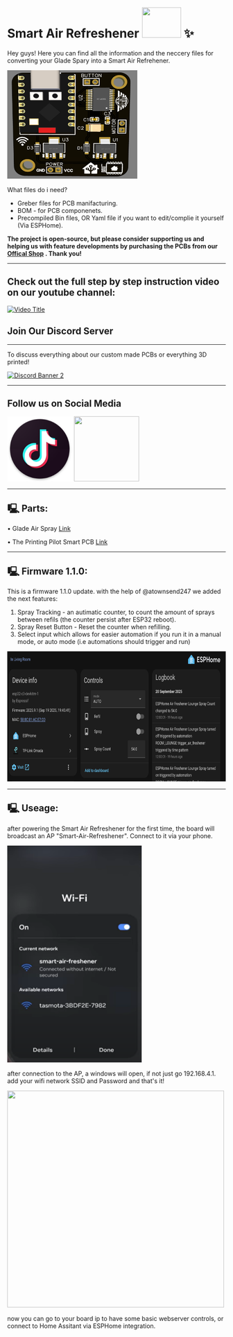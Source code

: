 # **Smart Air Refreshener**  <img src="https://raw.githubusercontent.com/ThePrintingPilot/Smart-Air-Refreshener/refs/heads/main/Pictures/Glade.jpg" width="90" height="70" /> ✨

Hey guys! 
Here you can find all the information and the neccery files for converting your Glade Spary into a Smart Air Refrehener.

<img src="https://raw.githubusercontent.com/ThePrintingPilot/Smart-Air-Refreshener/refs/heads/main/Pictures/PCB.png" width="300" height="250" /> 

What files do i need?

* Greber files for PCB manifacturing.
* BOM - for PCB componenets.
* Precompiled Bin files, OR Yaml file if you want to edit/complie it yourself (Via ESPHome).


**The project is open-source, but please consider supporting us and helping us with feature developments by purchasing the PCBs from our [Offical Shop](https://theprintingpilot.com) . Thank you!**

---

## **Check out the full step by step instruction video on our youtube channel:**

[![Video Title](https://img.youtube.com/vi/BA6ApWcxhgQ/0.jpg)](https://www.youtube.com/watch?v=BA6ApWcxhgQ)



## **Join Our Discord Server**
---
To discuss everything about our custom made PCBs or everything 3D printed!

[<img src="https://discordapp.com/api/guilds/763458034440863814/widget.png?style=banner2" alt="Discord Banner 2"/>](https://discord.gg/cdHPTxnrM8)


---
## **Follow us on Social Media**

[<img src="https://raw.githubusercontent.com/ThePrintingPilot/Smart-Air-Refreshener/refs/heads/main/Pictures/Tiktok.png" width="150" height="150" />](https://www.tiktok.com/@the_printing_pilot)
[<img src="https://upload.wikimedia.org/wikipedia/commons/f/fd/YouTube_full-color_icon_%282024%29.svg" width="150" height="150" />](https://www.youtube.com/@ThePrintingPilot)



---

## 🖳 **Parts:**  
• Glade Air Spray [Link](https://www.amazon.com/dp/B01GHGMO90?ref=ppx_yo2ov_dt_b_fed_asin_title) 

• The Printing Pilot Smart PCB [Link](https://theprintingpilot.com) 

---
## 🖳 **Firmware 1.1.0:**  

This is a firmware 1.1.0 update. with the help of @atownsend247 we added the next features:

1. Spray Tracking - an autimatic counter, to count the amount of sprays between refils (the counter persist after ESP32 reboot).
2. Spray Reset Button - Reset the counter when refilling.
3. Select input which allows for easier automation if you run it in a manual mode, or auto mode (i.e automations should trigger and run)

<img src="https://raw.githubusercontent.com/ThePrintingPilot/Smart-Air-Refreshener/refs/heads/main/Pictures/Firmware_1.1.0.png" width="750" height="300" />

---
## 🖳 **Useage:**  
after powering the Smart Air Refreshener for the first time, the board will broadcast an AP "Smart-Air-Refreshener". Connect to it via your phone.

<img src="https://raw.githubusercontent.com/ThePrintingPilot/Smart-Air-Refreshener/refs/heads/main/Pictures/Wifi.png" width="310" height="500" /> 

after connection to the AP, a windows will open, if not just go 192.168.4.1.
add your wifi network SSID and Password and that's it!

<img src="https://esphome.io/images/captive_portal-ui.png" width="500" height="500" /> 

now you can go to your board ip to have some basic webserver controls, or connect to Home Assitant via ESPHome integration.
